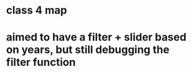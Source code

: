 # class 4 map

# aimed to have a filter + slider based on years, but still debugging the filter function
 

